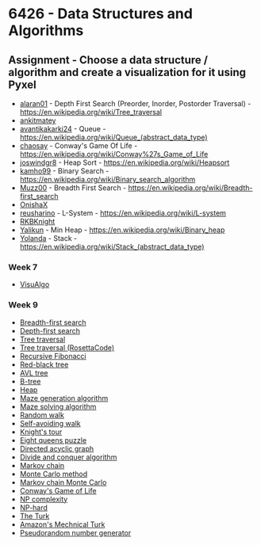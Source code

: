 # 6426 - Data Structures and Algorithms


## Assignment - Choose a data structure / algorithm and create a visualization for it using Pyxel

* [alaran01](https://github.com/alaran01) - Depth First Search (Preorder, Inorder, Postorder Traversal) - https://en.wikipedia.org/wiki/Tree_traversal
* [ankitmatey](https://github.com/ankitmatey)
* [avantikakarki24](https://github.com/avantikakarki24) - Queue - https://en.wikipedia.org/wiki/Queue_(abstract_data_type)
* [chaosay](https://github.com/chaosay) - Conway's Game Of Life - https://en.wikipedia.org/wiki/Conway%27s_Game_of_Life
* [joswindgr8](https://github.com/joswindgr8) - Heap Sort - https://en.wikipedia.org/wiki/Heapsort
* [kamho99](https://github.com/kamho99) - Binary Search - https://en.wikipedia.org/wiki/Binary_search_algorithm
* [Muzz00](https://github.com/Muzz00) - Breadth First Search - https://en.wikipedia.org/wiki/Breadth-first_search
* [OnishaX](https://github.com/OnishaX)
* [reusharino](https://github.com/reusharino) - L-System - https://en.wikipedia.org/wiki/L-system
* [RKBKnight](https://github.com/RKBKnight)
* [Yalikun](https://github.com/Yalikun)       - Min Heap -  https://en.wikipedia.org/wiki/Binary_heap
* [Yolanda](https://github.com/YolandaYUYAN) - Stack - https://en.wikipedia.org/wiki/Stack_(abstract_data_type)


### Week 7
* [VisuAlgo](https://visualgo.net/)


### Week 9


* [Breadth-first search](https://en.wikipedia.org/wiki/Breadth-first_search)
* [Depth-first search](https://en.wikipedia.org/wiki/Depth-first_search)
* [Tree traversal](https://en.wikipedia.org/wiki/Tree_traversal)
* [Tree traversal (RosettaCode)](https://rosettacode.org/wiki/Tree_traversal)
* [Recursive Fibonacci](https://medium.com/launch-school/recursive-fibonnaci-method-explained-d82215c5498e)
* [Red-black tree](https://en.wikipedia.org/wiki/Red%E2%80%93black_tree)
* [AVL tree](https://en.wikipedia.org/wiki/AVL_tree)
* [B-tree](https://en.wikipedia.org/wiki/B-tree)
* [Heap](https://en.wikipedia.org/wiki/Heap_(data_structure))
* [Maze generation algorithm](https://en.wikipedia.org/wiki/Maze_generation_algorithm)
* [Maze solving algorithm](https://en.wikipedia.org/wiki/Maze_solving_algorithm)
* [Random walk](https://en.wikipedia.org/wiki/Random_walk)
* [Self-avoiding walk](https://en.wikipedia.org/wiki/Self-avoiding_walk)
* [Knight's tour](https://en.wikipedia.org/wiki/Knight%27s_tour)
* [Eight queens puzzle](https://en.wikipedia.org/wiki/Eight_queens_puzzle)
* [Directed acyclic graph](https://en.wikipedia.org/wiki/Directed_acyclic_graph)
* [Divide and conquer algorithm](https://en.wikipedia.org/wiki/Divide-and-conquer_algorithm)
* [Markov chain](https://en.wikipedia.org/wiki/Markov_chain)
* [Monte Carlo method](https://en.wikipedia.org/wiki/Monte_Carlo_method)
* [Markov chain Monte Carlo](https://en.wikipedia.org/wiki/Markov_chain_Monte_Carlo)
* [Conway's Game of Life](https://en.wikipedia.org/wiki/Conway%27s_Game_of_Life)
* [NP complexity](https://en.wikipedia.org/wiki/NP_(complexity))
* [NP-hard](https://en.wikipedia.org/wiki/NP-hard)
* [The Turk](https://en.wikipedia.org/wiki/The_Turk)
* [Amazon's Mechnical Turk](https://www.mturk.com/)
* [Pseudorandom number generator](https://en.wikipedia.org/wiki/Pseudorandom_number_generator)
